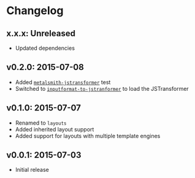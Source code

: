# Changelog

## x.x.x: Unreleased

- Updated dependencies

## v0.2.0: 2015-07-08

- Added [`metalsmith-jstransformer`](https://github.com/RobLoach/metalsmith-jstransformer) test
- Switched to [`inputformat-to-jstranformer`](https://github.com/jstransformers/inputformat-to-jstransformer) to load the JSTransformer

## v0.1.0: 2015-07-07

- Renamed to `layouts`
- Added inherited layout support
- Added support for layouts with multiple template engines

## v0.0.1: 2015-07-03

- Initial release
